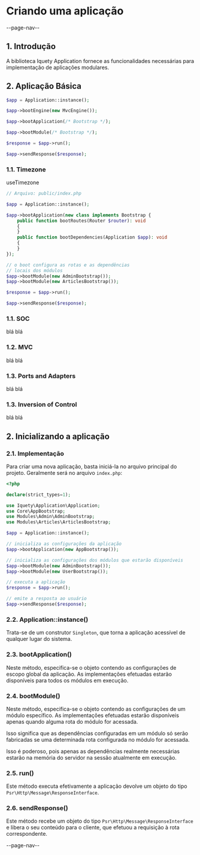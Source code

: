 # Criando uma aplicação

--page-nav--

## 1. Introdução

A biblioteca Iquety Application fornece as funcionalidades necessárias para implementação de aplicações modulares.

## 2. Aplicação Básica

```php
$app = Application::instance();

$app->bootEngine(new MvcEngine());

$app->bootApplication(/* Bootstrap */);

$app->bootModule(/* Bootstrap */);

$response = $app->run();

$app->sendResponse($response);
```

### 1.1. Timezone

useTimezone


```php
// Arquivo: public/index.php

$app = Application::instance();

$app->bootApplication(new class implements Bootstrap {
    public function bootRoutes(Router $router): void
    {
    }
    public function bootDependencies(Application $app): void
    {
    }
});

// o boot configura as rotas e as dependências
// locais dos módulos
$app->bootModule(new AdminBootstrap());
$app->bootModule(new ArticlesBootstrap());

$response = $app->run();

$app->sendResponse($response);
```

### 1.1. SOC

blá blá

### 1.2. MVC

blá blá

### 1.3. Ports and Adapters

blá blá

### 1.3. Inversion of Control

blá blá

## 2. Inicializando a aplicação

### 2.1. Implementação

Para criar uma nova aplicação, basta iniciá-la no arquivo principal do projeto.
Geralmente será no arquivo `index.php`:

```php
<?php

declare(strict_types=1);

use Iquety\Application\Application;
use Core\AppBootstrap;
use Modules\Admin\AdminBootstrap;
use Modules\Articles\ArticlesBootstrap;

$app = Application::instance();

// inicializa as configurações da aplicação
$app->bootApplication(new AppBootstrap());

// inicializa as configurações dos módulos que estarão disponíveis
$app->bootModule(new AdminBootstrap());
$app->bootModule(new UserBootstrap());

// executa a aplicação
$response = $app->run();

// emite a resposta ao usuário
$app->sendResponse($response);
```

### 2.2. Application::instance()

Trata-se de um construtor `Singleton`, que torna a aplicação acessível de qualquer lugar do sistema.

### 2.3. bootApplication()

Neste método, especifica-se o objeto contendo as configurações de escopo global da aplicação. As implementações efetuadas estarão disponíveis para todos os módulos em execução.

### 2.4. bootModule()

Neste método, especifica-se o objeto contendo as configurações de um módulo específico. As implementações efetuadas estarão disponíveis apenas quando alguma rota do módulo for acessada.

Isso significa que as dependências configuradas em um módulo só serão fabricadas se uma determinada rota configurada no módulo for acessada.

Isso é poderoso, pois apenas as dependências realmente necessárias estarão na memória do servidor na sessão atualmente em execução.

### 2.5. run()

Este método executa efetivamente a aplicação devolve um objeto do tipo `Psr\Http\Message\ResponseInterface`. 

### 2.6. sendResponse()

Este método recebe um objeto do tipo `Psr\Http\Message\ResponseInterface` e libera o seu conteúdo para o cliente, que efetuou a requisição à rota correspondente. 

--page-nav--
